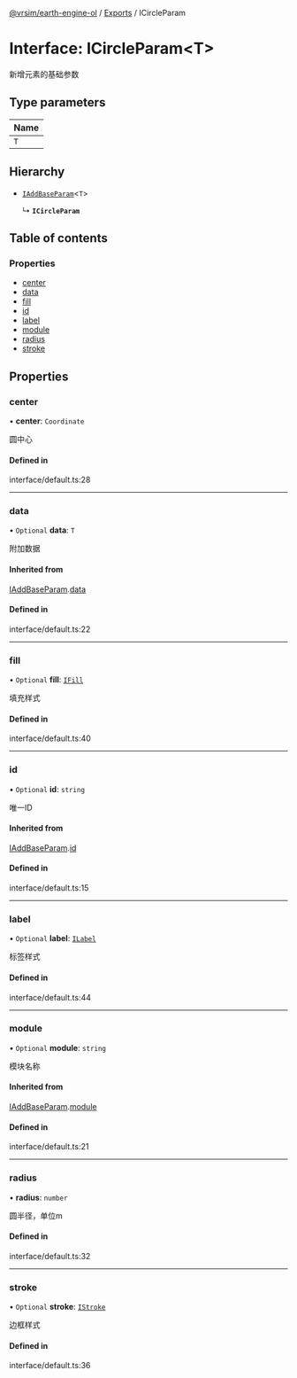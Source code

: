 [@vrsim/earth-engine-ol](../README.md) / [Exports](../modules.md) / ICircleParam

# Interface: ICircleParam<T\>

新增元素的基础参数

## Type parameters

| Name |
| :------ |
| `T` |

## Hierarchy

- [`IAddBaseParam`](IAddBaseParam.md)<`T`\>

  ↳ **`ICircleParam`**

## Table of contents

### Properties

- [center](ICircleParam.md#center)
- [data](ICircleParam.md#data)
- [fill](ICircleParam.md#fill)
- [id](ICircleParam.md#id)
- [label](ICircleParam.md#label)
- [module](ICircleParam.md#module)
- [radius](ICircleParam.md#radius)
- [stroke](ICircleParam.md#stroke)

## Properties

### center

• **center**: `Coordinate`

圆中心

#### Defined in

interface/default.ts:28

___

### data

• `Optional` **data**: `T`

附加数据

#### Inherited from

[IAddBaseParam](IAddBaseParam.md).[data](IAddBaseParam.md#data)

#### Defined in

interface/default.ts:22

___

### fill

• `Optional` **fill**: [`IFill`](IFill.md)

填充样式

#### Defined in

interface/default.ts:40

___

### id

• `Optional` **id**: `string`

唯一ID

#### Inherited from

[IAddBaseParam](IAddBaseParam.md).[id](IAddBaseParam.md#id)

#### Defined in

interface/default.ts:15

___

### label

• `Optional` **label**: [`ILabel`](ILabel.md)

标签样式

#### Defined in

interface/default.ts:44

___

### module

• `Optional` **module**: `string`

模块名称

#### Inherited from

[IAddBaseParam](IAddBaseParam.md).[module](IAddBaseParam.md#module)

#### Defined in

interface/default.ts:21

___

### radius

• **radius**: `number`

圆半径，单位m

#### Defined in

interface/default.ts:32

___

### stroke

• `Optional` **stroke**: [`IStroke`](IStroke.md)

边框样式

#### Defined in

interface/default.ts:36
